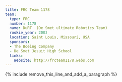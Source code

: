 ```yaml
---
title: FRC Team 1178
team:
  type: FRC
  number: 1178
  name: DuRT  (De Smet ultimate Robotics Team)
  rookie_year: 2003
  location: Saint Louis, Missouri, USA
  sponsors:
  - The Boeing Company
  - De Smet Jesuit High School
  links:
    Website: http://frcteam1178.webs.com
---
```


{% include remove_this_line_and_add_a_paragraph %}